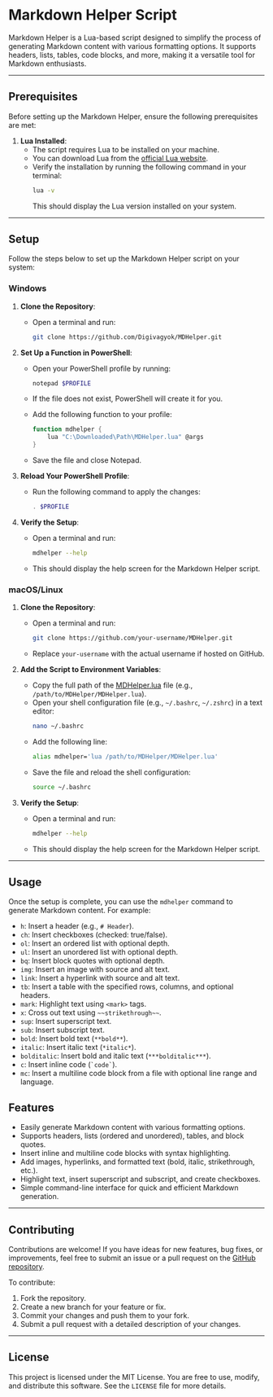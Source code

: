 # Markdown Helper Script

Markdown Helper is a Lua-based script designed to simplify the process of generating Markdown content with various formatting options. It supports headers, lists, tables, code blocks, and more, making it a versatile tool for Markdown enthusiasts.

---

## Prerequisites

Before setting up the Markdown Helper, ensure the following prerequisites are met:

1. **Lua Installed**:
   - The script requires Lua to be installed on your machine.
   - You can download Lua from the [official Lua website](https://www.lua.org/download.html).
   - Verify the installation by running the following command in your terminal:
     ```bash
     lua -v
     ```
     This should display the Lua version installed on your system.

---

## Setup

Follow the steps below to set up the Markdown Helper script on your system:

### Windows

1. **Clone the Repository**:
   - Open a terminal and run:
     ```bash
     git clone https://github.com/Digivagyok/MDHelper.git
     ```

2. **Set Up a Function in PowerShell**:
   - Open your PowerShell profile by running:
     ```powershell
     notepad $PROFILE
     ```
   - If the file does not exist, PowerShell will create it for you.

   - Add the following function to your profile:
     ```powershell
     function mdhelper {
         lua "C:\Downloaded\Path\MDHelper.lua" @args
     }
     ```
   - Save the file and close Notepad.

3. **Reload Your PowerShell Profile**:
   - Run the following command to apply the changes:
     ```powershell
     . $PROFILE
     ```

4. **Verify the Setup**:
   - Open a terminal and run:
     ```bash
     mdhelper --help
     ```
   - This should display the help screen for the Markdown Helper script.

### macOS/Linux

1. **Clone the Repository**:
   - Open a terminal and run:
     ```bash
     git clone https://github.com/your-username/MDHelper.git
     ```
   - Replace `your-username` with the actual username if hosted on GitHub.

2. **Add the Script to Environment Variables**:
   - Copy the full path of the [MDHelper.lua](http://_vscodecontentref_/3) file (e.g., `/path/to/MDHelper/MDHelper.lua`).
   - Open your shell configuration file (e.g., `~/.bashrc`, `~/.zshrc`) in a text editor:
     ```bash
     nano ~/.bashrc
     ```
   - Add the following line:
     ```bash
     alias mdhelper='lua /path/to/MDHelper/MDHelper.lua'
     ```
   - Save the file and reload the shell configuration:
     ```bash
     source ~/.bashrc
     ```

3. **Verify the Setup**:
   - Open a terminal and run:
     ```bash
     mdhelper --help
     ```
   - This should display the help screen for the Markdown Helper script.

---

## Usage

Once the setup is complete, you can use the `mdhelper` command to generate Markdown content. For example:

- `h`: Insert a header (e.g., `# Header`).
- `ch`: Insert checkboxes (checked: true/false).
- `ol`: Insert an ordered list with optional depth.
- `ul`: Insert an unordered list with optional depth.
- `bq`: Insert block quotes with optional depth.
- `img`: Insert an image with source and alt text.
- `link`: Insert a hyperlink with source and alt text.
- `tb`: Insert a table with the specified rows, columns, and optional headers.
- `mark`: Highlight text using `<mark>` tags.
- `x`: Cross out text using `~~strikethrough~~`.
- `sup`: Insert superscript text.
- `sub`: Insert subscript text.
- `bold`: Insert bold text (`**bold**`).
- `italic`: Insert italic text (`*italic*`).
- `bolditalic`: Insert bold and italic text (`***bolditalic***`).
- `c`: Insert inline code (`` `code` ``).
- `mc`: Insert a multiline code block from a file with optional line range and language.

## Features

- Easily generate Markdown content with various formatting options.
- Supports headers, lists (ordered and unordered), tables, and block quotes.
- Insert inline and multiline code blocks with syntax highlighting.
- Add images, hyperlinks, and formatted text (bold, italic, strikethrough, etc.).
- Highlight text, insert superscript and subscript, and create checkboxes.
- Simple command-line interface for quick and efficient Markdown generation.

---

## Contributing

Contributions are welcome! If you have ideas for new features, bug fixes, or improvements, feel free to submit an issue or a pull request on the [GitHub repository](https://github.com/Digivagyok/MDHelper).

To contribute:
1. Fork the repository.
2. Create a new branch for your feature or fix.
3. Commit your changes and push them to your fork.
4. Submit a pull request with a detailed description of your changes.

---

## License

This project is licensed under the MIT License. You are free to use, modify, and distribute this software. See the `LICENSE` file for more details.